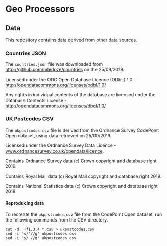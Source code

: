 # Geo Processors

## Data

This repository contains data derived from other data sources.

### Countries JSON

The `countries.json` file was downloaded from http://github.com/mledoze/countries on the 25/09/2019.

Licensed under the ODC Open Database Licence (ODbL) 1.0 - http://opendatacommons.org/licenses/odbl/1.0/

Any rights in individual contents of the database are licensed under the Database Contents License - http://opendatacommons.org/licenses/dbcl/1.0/

### UK Postcodes CSV

The `ukpostcodes.csv` file is derived from the Ordnance Survey CodePoint Open dataset, using data retrieved on 25/09/2019.

Licensed under the Ordnance Survey Data Licence -  www.ordnancesurvey.co.uk/opendata/licence.

Contains Ordnance Survey data (c) Crown copyright and database right 2019.

Contains Royal Mail data (c) Royal Mail copyright and database right 2019.

Contains National Statistics data (c) Crown copyright and database right 2019.

#### Reproducing data

To recreate the `ukpostcodes.csv` file from the CodePoint Open dataset, run the following commands from the CSV directory.

    cut -d, -f1,3,4 *.csv > ukpostcodes.csv
    sed -i 's/"//g' ukpostcodes.csv
    sed -i 's/ //g' ukpostcodes.csv